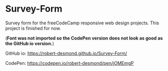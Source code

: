 # Survey-Form
Survey form for the freeCodeCamp responsive web design projects. This project is finished for now.

(**Font was not imported so the CodePen version does not look as good as the GitHub io version.**)

GitHub io: https://robert-desmond.github.io/Survey-Form/

CodePen: https://codepen.io/robert-desmond/pen/jOMEmgP
